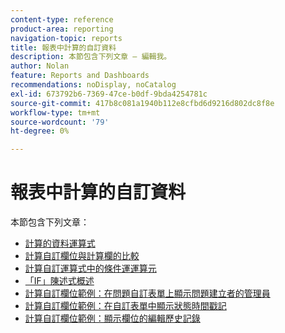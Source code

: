 ```yaml
---
content-type: reference
product-area: reporting
navigation-topic: reports
title: 報表中計算的自訂資料
description: 本節包含下列文章 — 編輯我。
author: Nolan
feature: Reports and Dashboards
recommendations: noDisplay, noCatalog
exl-id: 673792b6-7369-47ce-b0df-9bda4254781c
source-git-commit: 417b8c081a1940b112e8cfbd6d9216d802dc8f8e
workflow-type: tm+mt
source-wordcount: '79'
ht-degree: 0%

---
```


# 報表中計算的自訂資料

本節包含下列文章：

* [計算的資料運算式](../../../reports-and-dashboards/reports/calc-cstm-data-reports/calculated-data-expressions.md)
* [計算自訂欄位與計算欄的比較](../../../reports-and-dashboards/reports/calc-cstm-data-reports/calculated-custom-fields-calculated-columns.md)
* [計算自訂運算式中的條件運運算元](../../../reports-and-dashboards/reports/calc-cstm-data-reports/condition-operators-calculated-custom-expressions.md)
* [「IF」陳述式概述](../../../reports-and-dashboards/reports/calc-cstm-data-reports/if-statements-overview.md)
* [計算自訂欄位範例：在問題自訂表單上顯示問題建立者的管理員](../../../reports-and-dashboards/reports/calc-cstm-data-reports/custom-field-manager-issue-creator-on-issue-form.md)
* [計算自訂欄位範例：在自訂表單中顯示狀態時間戳記](../../../reports-and-dashboards/reports/calc-cstm-data-reports/example-status-timestamp-in-calculated-field.md)
* [計算自訂欄位範例：顯示欄位的編輯歷史記錄](../../../reports-and-dashboards/reports/calc-cstm-data-reports/calculated-field-example-edit-history-of-another-field.md)
  <!--outdated: * [Basic Report Creation Program for the new Workfront experience](https://one.workfront.com/s/basic-report-creation-program)-->

